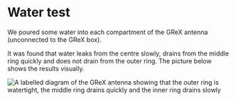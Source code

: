 # Water test

We poured some water into each compartment of the GReX antenna (unconnected to the GReX box).

It was found that water leaks from the centre slowly, drains from the middle ring quickly and does not drain from the outer ring. The picture below shows the results visually.

![A labelled diagram of the GReX antenna showing that the outer ring is watertight, the middle ring drains quickly and the inner ring drains slowly](https://raw.githubusercontent.com/ismisebrendan/GReX_setup/main/Images/Water_test.jpg)


